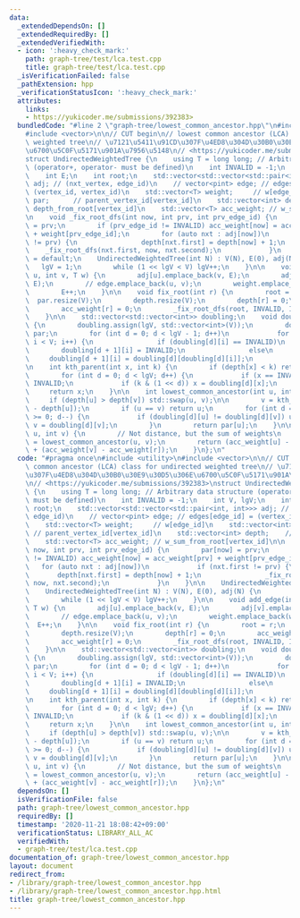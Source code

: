 ```yaml
---
data:
  _extendedDependsOn: []
  _extendedRequiredBy: []
  _extendedVerifiedWith:
  - icon: ':heavy_check_mark:'
    path: graph-tree/test/lca.test.cpp
    title: graph-tree/test/lca.test.cpp
  _isVerificationFailed: false
  _pathExtension: hpp
  _verificationStatusIcon: ':heavy_check_mark:'
  attributes:
    links:
    - https://yukicoder.me/submissions/392383>
  bundledCode: "#line 2 \"graph-tree/lowest_common_ancestor.hpp\"\n#include <utility>\n\
    #include <vector>\n\n// CUT begin\n// lowest common ancestor (LCA) class for undirected\
    \ weighted tree\n// \u7121\u5411\u91CD\u307F\u4ED8\u304D\u30B0\u30E9\u30D5\u306E\
    \u6700\u5C0F\u5171\u901A\u7956\u5148\n// <https://yukicoder.me/submissions/392383>\n\
    struct UndirectedWeightedTree {\n    using T = long long; // Arbitrary data structure\
    \ (operator+, operator- must be defined)\n    int INVALID = -1;\n    int V, lgV;\n\
    \    int E;\n    int root;\n    std::vector<std::vector<std::pair<int, int>>>\
    \ adj; // (nxt_vertex, edge_id)\n    // vector<pint> edge; // edges[edge_id] =\
    \ (vertex_id, vertex_id)\n    std::vector<T> weight;     // w[edge_id]\n    std::vector<int>\
    \ par;      // parent_vertex_id[vertex_id]\n    std::vector<int> depth;    //\
    \ depth_from_root[vertex_id]\n    std::vector<T> acc_weight; // w_sum_from_root[vertex_id]\n\
    \n    void _fix_root_dfs(int now, int prv, int prv_edge_id) {\n        par[now]\
    \ = prv;\n        if (prv_edge_id != INVALID) acc_weight[now] = acc_weight[prv]\
    \ + weight[prv_edge_id];\n        for (auto nxt : adj[now])\n            if (nxt.first\
    \ != prv) {\n                depth[nxt.first] = depth[now] + 1;\n            \
    \    _fix_root_dfs(nxt.first, now, nxt.second);\n            }\n    }\n\n    UndirectedWeightedTree()\
    \ = default;\n    UndirectedWeightedTree(int N) : V(N), E(0), adj(N) {\n     \
    \   lgV = 1;\n        while (1 << lgV < V) lgV++;\n    }\n\n    void add_edge(int\
    \ u, int v, T w) {\n        adj[u].emplace_back(v, E);\n        adj[v].emplace_back(u,\
    \ E);\n        // edge.emplace_back(u, v);\n        weight.emplace_back(w);\n\
    \        E++;\n    }\n\n    void fix_root(int r) {\n        root = r;\n      \
    \  par.resize(V);\n        depth.resize(V);\n        depth[r] = 0;\n        acc_weight.resize(V);\n\
    \        acc_weight[r] = 0;\n        _fix_root_dfs(root, INVALID, INVALID);\n\
    \    }\n\n    std::vector<std::vector<int>> doubling;\n    void doubling_precalc()\
    \ {\n        doubling.assign(lgV, std::vector<int>(V));\n        doubling[0] =\
    \ par;\n        for (int d = 0; d < lgV - 1; d++)\n            for (int i = 0;\
    \ i < V; i++) {\n                if (doubling[d][i] == INVALID)\n            \
    \        doubling[d + 1][i] = INVALID;\n                else\n               \
    \     doubling[d + 1][i] = doubling[d][doubling[d][i]];\n            }\n    }\n\
    \n    int kth_parent(int x, int k) {\n        if (depth[x] < k) return INVALID;\n\
    \        for (int d = 0; d < lgV; d++) {\n            if (x == INVALID) return\
    \ INVALID;\n            if (k & (1 << d)) x = doubling[d][x];\n        }\n   \
    \     return x;\n    }\n\n    int lowest_common_ancestor(int u, int v) {\n   \
    \     if (depth[u] > depth[v]) std::swap(u, v);\n\n        v = kth_parent(v, depth[v]\
    \ - depth[u]);\n        if (u == v) return u;\n        for (int d = lgV - 1; d\
    \ >= 0; d--) {\n            if (doubling[d][u] != doubling[d][v]) u = doubling[d][u],\
    \ v = doubling[d][v];\n        }\n        return par[u];\n    }\n\n    T path_length(int\
    \ u, int v) {\n        // Not distance, but the sum of weights\n        int r\
    \ = lowest_common_ancestor(u, v);\n        return (acc_weight[u] - acc_weight[r])\
    \ + (acc_weight[v] - acc_weight[r]);\n    }\n};\n"
  code: "#pragma once\n#include <utility>\n#include <vector>\n\n// CUT begin\n// lowest\
    \ common ancestor (LCA) class for undirected weighted tree\n// \u7121\u5411\u91CD\
    \u307F\u4ED8\u304D\u30B0\u30E9\u30D5\u306E\u6700\u5C0F\u5171\u901A\u7956\u5148\
    \n// <https://yukicoder.me/submissions/392383>\nstruct UndirectedWeightedTree\
    \ {\n    using T = long long; // Arbitrary data structure (operator+, operator-\
    \ must be defined)\n    int INVALID = -1;\n    int V, lgV;\n    int E;\n    int\
    \ root;\n    std::vector<std::vector<std::pair<int, int>>> adj; // (nxt_vertex,\
    \ edge_id)\n    // vector<pint> edge; // edges[edge_id] = (vertex_id, vertex_id)\n\
    \    std::vector<T> weight;     // w[edge_id]\n    std::vector<int> par;     \
    \ // parent_vertex_id[vertex_id]\n    std::vector<int> depth;    // depth_from_root[vertex_id]\n\
    \    std::vector<T> acc_weight; // w_sum_from_root[vertex_id]\n\n    void _fix_root_dfs(int\
    \ now, int prv, int prv_edge_id) {\n        par[now] = prv;\n        if (prv_edge_id\
    \ != INVALID) acc_weight[now] = acc_weight[prv] + weight[prv_edge_id];\n     \
    \   for (auto nxt : adj[now])\n            if (nxt.first != prv) {\n         \
    \       depth[nxt.first] = depth[now] + 1;\n                _fix_root_dfs(nxt.first,\
    \ now, nxt.second);\n            }\n    }\n\n    UndirectedWeightedTree() = default;\n\
    \    UndirectedWeightedTree(int N) : V(N), E(0), adj(N) {\n        lgV = 1;\n\
    \        while (1 << lgV < V) lgV++;\n    }\n\n    void add_edge(int u, int v,\
    \ T w) {\n        adj[u].emplace_back(v, E);\n        adj[v].emplace_back(u, E);\n\
    \        // edge.emplace_back(u, v);\n        weight.emplace_back(w);\n      \
    \  E++;\n    }\n\n    void fix_root(int r) {\n        root = r;\n        par.resize(V);\n\
    \        depth.resize(V);\n        depth[r] = 0;\n        acc_weight.resize(V);\n\
    \        acc_weight[r] = 0;\n        _fix_root_dfs(root, INVALID, INVALID);\n\
    \    }\n\n    std::vector<std::vector<int>> doubling;\n    void doubling_precalc()\
    \ {\n        doubling.assign(lgV, std::vector<int>(V));\n        doubling[0] =\
    \ par;\n        for (int d = 0; d < lgV - 1; d++)\n            for (int i = 0;\
    \ i < V; i++) {\n                if (doubling[d][i] == INVALID)\n            \
    \        doubling[d + 1][i] = INVALID;\n                else\n               \
    \     doubling[d + 1][i] = doubling[d][doubling[d][i]];\n            }\n    }\n\
    \n    int kth_parent(int x, int k) {\n        if (depth[x] < k) return INVALID;\n\
    \        for (int d = 0; d < lgV; d++) {\n            if (x == INVALID) return\
    \ INVALID;\n            if (k & (1 << d)) x = doubling[d][x];\n        }\n   \
    \     return x;\n    }\n\n    int lowest_common_ancestor(int u, int v) {\n   \
    \     if (depth[u] > depth[v]) std::swap(u, v);\n\n        v = kth_parent(v, depth[v]\
    \ - depth[u]);\n        if (u == v) return u;\n        for (int d = lgV - 1; d\
    \ >= 0; d--) {\n            if (doubling[d][u] != doubling[d][v]) u = doubling[d][u],\
    \ v = doubling[d][v];\n        }\n        return par[u];\n    }\n\n    T path_length(int\
    \ u, int v) {\n        // Not distance, but the sum of weights\n        int r\
    \ = lowest_common_ancestor(u, v);\n        return (acc_weight[u] - acc_weight[r])\
    \ + (acc_weight[v] - acc_weight[r]);\n    }\n};\n"
  dependsOn: []
  isVerificationFile: false
  path: graph-tree/lowest_common_ancestor.hpp
  requiredBy: []
  timestamp: '2020-11-21 18:08:42+09:00'
  verificationStatus: LIBRARY_ALL_AC
  verifiedWith:
  - graph-tree/test/lca.test.cpp
documentation_of: graph-tree/lowest_common_ancestor.hpp
layout: document
redirect_from:
- /library/graph-tree/lowest_common_ancestor.hpp
- /library/graph-tree/lowest_common_ancestor.hpp.html
title: graph-tree/lowest_common_ancestor.hpp
---
```

